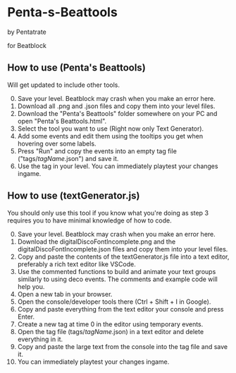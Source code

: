 # Penta-s-Beattools
by Pentatrate

for Beatblock

## How to use (Penta's Beattools)
Will get updated to include other tools.

0. Save your level. Beatblock may crash when you make an error here.
1. Download all .png and .json files and copy them into your level files.
2. Download the "Penta's Beattools" folder somewhere on your PC and open "Penta's Beattools.html".
3. Select the tool you want to use (Right now only Text Generator).
4. Add some events and edit them using the tooltips you get when hovering over some labels.
5. Press "Run" and copy the events into an empty tag file ("tags/*tagName*.json") and save it.
6. Use the tag in your level.
	You can immediately playtest your changes ingame.

## How to use (textGenerator.js)
You should only use this tool if you know what you're doing as step 3 requires you to have minimal knowledge of how to code.

0. Save your level. Beatblock may crash when you make an error here.
1. Download the digitalDiscoFontIncomplete.png and the digitalDiscoFontIncomplete.json files and copy them into your level files.
2. Copy and paste the contents of the textGenerator.js file into a text editor, preferably a rich text editor like VSCode.
3. Use the commented functions to build and animate your text groups similarly to using deco events.
	The comments and example code will help you.
4. Open a new tab in your browser.
5. Open the console/developer tools there (Ctrl + Shift + I in Google).
6. Copy and paste everything from the text editor your console and press Enter.
7. Create a new tag at time 0 in the editor using temporary events.
8. Open the tag file (tags/*tagName*.json) in a text editor and delete everything in it.
9. Copy and paste the large text from the console into the tag file and save it.
10. You can immediately playtest your changes ingame.
